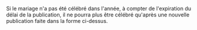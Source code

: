   
 Si le mariage n'a pas été célébré dans l'année, à compter de l'expiration du délai de la publication, il ne pourra plus être célébré qu'après une nouvelle publication faite dans la forme ci-dessus.  

  
